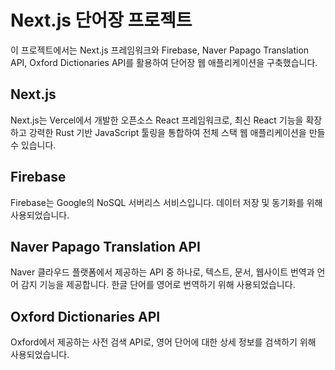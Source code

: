 # Next.js 단어장 프로젝트
이 프로젝트에서는 Next.js 프레임워크와 Firebase, Naver Papago Translation API, Oxford Dictionaries API를 활용하여 단어장 웹 애플리케이션을 구축했습니다.

## Next.js
Next.js는 Vercel에서 개발한 오픈소스 React 프레임워크로, 최신 React 기능을 확장하고 강력한 Rust 기반 JavaScript 툴링을 통합하여 전체 스택 웹 애플리케이션을 만들 수 있습니다.

## Firebase
Firebase는 Google의 NoSQL 서버리스 서비스입니다. 데이터 저장 및 동기화를 위해 사용되었습니다.

## Naver Papago Translation API
Naver 클라우드 플랫폼에서 제공하는 API 중 하나로, 텍스트, 문서, 웹사이트 번역과 언어 감지 기능을 제공합니다. 한글 단어를 영어로 번역하기 위해 사용되었습니다.

## Oxford Dictionaries API
Oxford에서 제공하는 사전 검색 API로, 영어 단어에 대한 상세 정보를 검색하기 위해 사용되었습니다.
